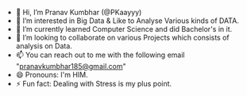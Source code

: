 - 👋 Hi, I’m Pranav Kumbhar (@PKaayyy)
- 👀 I’m interested in Big Data & Like to Analyse Various kinds of DATA.
- 🌱 I’m currently learned Computer Science and did Bachelor's in it. 
- 💞️ I’m looking to collaborate on various Projects which consists of analysis on Data.
- 📫 You can reach out to me with the following email "pranavkumbhar185@gmail.com"
- 😄 Pronouns: I'm HIM.
- ⚡ Fun fact: Dealing with Stress is my plus point.

<!---
PKaayyy/PKaayyy is a ✨ special ✨ repository because its `README.md` (this file) appears on your GitHub profile.
You can click the Preview link to take a look at your changes.
--->
